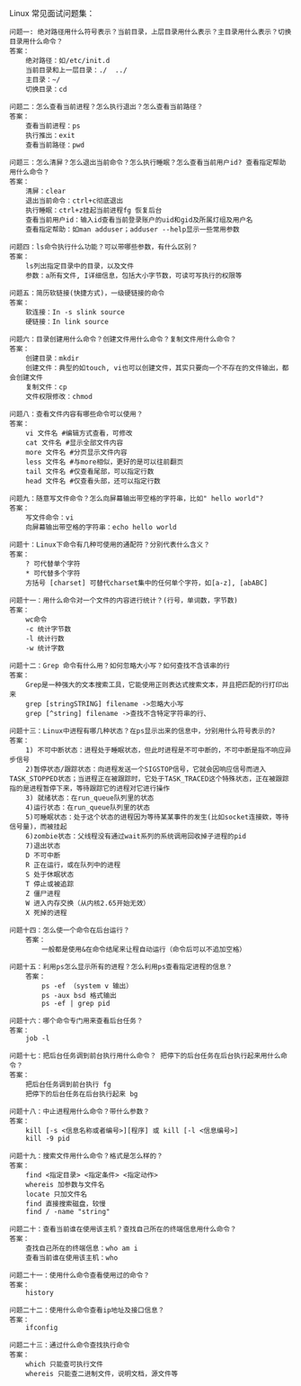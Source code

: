 Linux 常见面试问题集：

	问题一: 绝对路径用什么符号表示？当前目录，上层目录用什么表示？主目录用什么表示？切换目录用什么命令？
	答案：
		绝对路径：如/etc/init.d
		当前目录和上一层目录：./  ../
		主目录：~/
		切换目录：cd

	问题二：怎么查看当前进程？怎么执行退出？怎么查看当前路径？
	答案：
		查看当前进程：ps
		执行推出：exit
		查看当前路径：pwd

	问题三：怎么清屏？怎么退出当前命令？怎么执行睡眠？怎么查看当前用户id? 查看指定帮助用什么命令？
	答案：
		清屏：clear
		退出当前命令：ctrl+c彻底退出
		执行睡眠：ctrl+z挂起当前进程fg 恢复后台
		查看当前用户id：输入id查看当前登录账户的uid和gid及所属灯组及用户名
		查看指定帮助：如man adduser；adduser --help显示一些常用参数

	问题四：ls命令执行什么功能？可以带哪些参数，有什么区别？
	答案：
		ls列出指定目录中的目录，以及文件
		参数：a所有文件, I详细信息，包括大小字节数，可读可写执行的权限等

	问题五：简历软链接(快捷方式)，一级硬链接的命令
	答案：
		软连接：In -s slink source
		硬链接：In link source

	问题六：目录创建用什么命令？创建文件用什么命令？复制文件用什么命令？
	答案：
		创建目录：mkdir
		创建文件：典型的如touch, vi也可以创建文件，其实只要向一个不存在的文件输出，都会创建文件
		复制文件：cp
		文件权限修改：chmod

	问题八：查看文件内容有哪些命令可以使用？
	答案：
		vi 文件名 #编辑方式查看，可修改
		cat 文件名 #显示全部文件内容
		more 文件名 #分页显示文件内容
		less 文件名 #与more相似，更好的是可以往前翻页
		tail 文件名 #仅查看尾部，可以指定行数
		head 文件名 #仅查看头部，还可以指定行数

	问题九：随意写文件命令？怎么向屏幕输出带空格的字符串，比如" hello world"?
	答案：
		写文件命令：vi
		向屏幕输出带空格的字符串：echo hello world

	问题十：Linux下命令有几种可使用的通配符？分别代表什么含义？
	答案：
		? 可代替单个字符
		* 可代替多个字符
		方括号 [charset] 可替代charset集中的任何单个字符，如[a-z], [abABC]

	问题十一：用什么命令对一个文件的内容进行统计？(行号，单词数，字节数)
	答案：
		wc命令
		-c 统计字节数
		-l 统计行数
		-w 统计字数

	问题十二：Grep 命令有什么用？如何忽略大小写？如何查找不含该串的行
	答案：
		Grep是一种强大的文本搜索工具，它能使用正则表达式搜索文本，并且把匹配的行打印出来
		grep [stringSTRING] filename ->忽略大小写
		grep [^string] filename ->查找不含特定字符串的行、

	问题十三：Linux中进程有哪几种状态？在ps显示出来的信息中，分别用什么符号表示的?
	答案：
		1) 不可中断状态：进程处于睡眠状态，但此时进程是不可中断的，不可中断是指不响应异步信号
		2)暂停状态/跟踪状态：向进程发送一个SIGSTOP信号，它就会因响应信号而进入TASK_STOPPED状态；当进程正在被跟踪时，它处于TASK_TRACED这个特殊状态，正在被跟踪指的是进程暂停下来，等待跟踪它的进程对它进行操作
		3) 就绪状态：在run_queue队列里的状态
		4)运行状态：在run_queue队列里的状态
		5)可睡眠状态：处于这个状态的进程因为等待某某事件的发生(比如socket连接欸，等待信号量)，而被挂起
		6)zombie状态：父线程没有通过wait系列的系统调用回收掉子进程的pid
		7)退出状态
		D 不可中断
		R 正在运行，或在队列中的进程
		S 处于休眠状态
		T 停止或被追踪
		Z 僵尸进程
		W 进入内存交换（从内核2.65开始无效）
		X 死掉的进程

	问题十四：怎么使一个命令在后台运行？
		答案：
			一般都是使用&在命令结尾来让程自动运行（命令后可以不追加空格）

	问题十五：利用ps怎么显示所有的进程？怎么利用ps查看指定进程的信息？
		答案：
			ps -ef （system v 输出）
			ps -aux bsd 格式输出
			ps -ef | grep pid

	问题十六：哪个命令专门用来查看后台任务？
	答案：
		job -l

	问题十七：把后台任务调到前台执行用什么命令？ 把停下的后台任务在后台执行起来用什么命令？
	答案：
		把后台任务调到前台执行 fg
		把停下的后台任务在后台执行起来 bg

	问题十八：中止进程用什么命令？带什么参数？
	答案：
		kill [-s <信息名称或者编号>][程序] 或 kill [-l <信息编号>]
		kill -9 pid

	问题十九：搜索文件用什么命令？格式是怎么样的？
	答案：
		find <指定目录> <指定条件> <指定动作>
		whereis 加参数与文件名
		locate 只加文件名
		find 直接搜索磁盘，较慢
		find / -name "string"

	问题二十：查看当前谁在使用该主机？查找自己所在的终端信息用什么命令？
	答案：
		查找自己所在的终端信息：who am i
		查看当前谁在使用该主机：who

	问题二十一：使用什么命令查看使用过的命令？
	答案：
		history

	问题二十二：使用什么命令查看ip地址及接口信息？
	答案：
		ifconfig

	问题二十三：通过什么命令查找执行命令
	答案：
		which 只能查可执行文件
		whereis 只能查二进制文件，说明文档，源文件等
